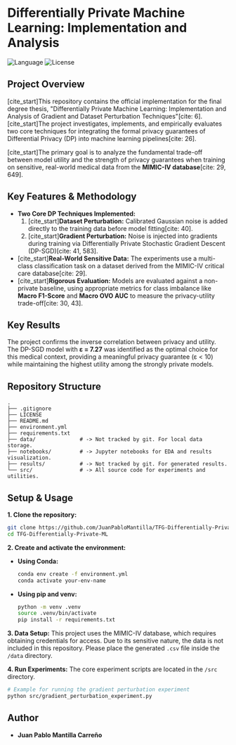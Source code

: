 # Differentially Private Machine Learning: Implementation and Analysis

![Language](https://img.shields.io/badge/Language-Python-blue.svg)
![License](https://img.shields.io/badge/License-MIT-yellow.svg)

## Project Overview

[cite_start]This repository contains the official implementation for the final degree thesis, "Differentially Private Machine Learning: Implementation and Analysis of Gradient and Dataset Perturbation Techniques"[cite: 6]. [cite_start]The project investigates, implements, and empirically evaluates two core techniques for integrating the formal privacy guarantees of Differential Privacy (DP) into machine learning pipelines[cite: 26].

[cite_start]The primary goal is to analyze the fundamental trade-off between model utility and the strength of privacy guarantees when training on sensitive, real-world medical data from the **MIMIC-IV database**[cite: 29, 649].

## Key Features & Methodology

* **Two Core DP Techniques Implemented:**
    1.  [cite_start]**Dataset Perturbation:** Calibrated Gaussian noise is added directly to the training data before model fitting[cite: 40].
    2.  [cite_start]**Gradient Perturbation:** Noise is injected into gradients during training via Differentially Private Stochastic Gradient Descent (DP-SGD)[cite: 41, 583].
* [cite_start]**Real-World Sensitive Data:** The experiments use a multi-class classification task on a dataset derived from the MIMIC-IV critical care database[cite: 29].
* [cite_start]**Rigorous Evaluation:** Models are evaluated against a non-private baseline, using appropriate metrics for class imbalance like **Macro F1-Score** and **Macro OVO AUC** to measure the privacy-utility trade-off[cite: 30, 43].

## Key Results

The project confirms the inverse correlation between privacy and utility. The DP-SGD model with **ε = 7.27** was identified as the optimal choice for this medical context, providing a meaningful privacy guarantee (ε < 10) while maintaining the highest utility among the strongly private models.

## Repository Structure

```
.
├── .gitignore
├── LICENSE
├── README.md
├── environment.yml
├── requirements.txt
├── data/              # -> Not tracked by git. For local data storage.
├── notebooks/         # -> Jupyter notebooks for EDA and results visualization.
├── results/           # -> Not tracked by git. For generated results.
└── src/               # -> All source code for experiments and utilities.
```

## Setup & Usage

**1. Clone the repository:**
```bash
git clone https://github.com/JuanPabloMantilla/TFG-Differentially-Private-ML.git
cd TFG-Differentially-Private-ML
```

**2. Create and activate the environment:**

* **Using Conda:**
    ```bash
    conda env create -f environment.yml
    conda activate your-env-name
    ```
* **Using pip and venv:**
    ```bash
    python -m venv .venv
    source .venv/bin/activate
    pip install -r requirements.txt
    ```

**3. Data Setup:**
This project uses the MIMIC-IV database, which requires obtaining credentials for access. Due to its sensitive nature, the data is not included in this repository. Please place the generated `.csv` file inside the `/data` directory.

**4. Run Experiments:**
The core experiment scripts are located in the `/src` directory.
```bash
# Example for running the gradient perturbation experiment
python src/gradient_perturbation_experiment.py
```

## Author

* **Juan Pablo Mantilla Carreño**
